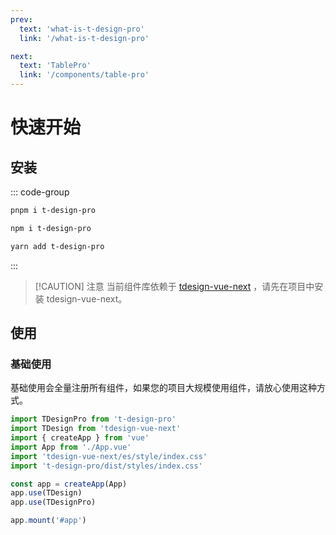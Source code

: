 ```yaml
---
prev:
  text: 'what-is-t-design-pro'
  link: '/what-is-t-design-pro'

next:
  text: 'TablePro'
  link: '/components/table-pro'
---
```


# 快速开始

## 安装

::: code-group

```sh [pnpm]
pnpm i t-design-pro
```

```sh [npm]
npm i t-design-pro
```

```sh [yarn]
yarn add t-design-pro
```

:::

> [!CAUTION] 注意
> 当前组件库依赖于 [tdesign-vue-next](tdesign-vue-next) ，请先在项目中安装 tdesign-vue-next。

## 使用

### 基础使用

基础使用会全量注册所有组件，如果您的项目大规模使用组件，请放心使用这种方式。

```ts
import TDesignPro from 't-design-pro'
import TDesign from 'tdesign-vue-next'
import { createApp } from 'vue'
import App from './App.vue'
import 'tdesign-vue-next/es/style/index.css'
import 't-design-pro/dist/styles/index.css'

const app = createApp(App)
app.use(TDesign)
app.use(TDesignPro)

app.mount('#app')
```
